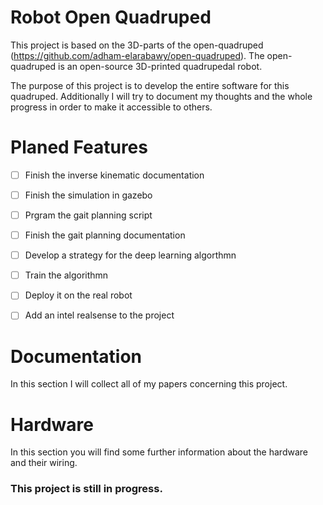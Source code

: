 # Robot Open Quadruped

This project is based on the 3D-parts of the open-quadruped (https://github.com/adham-elarabawy/open-quadruped). 
The open-quadruped is an open-source 3D-printed quadrupedal robot.

The purpose of this project is to develop the entire software for this quadruped. 
Additionally I will try to document my thoughts and the whole progress in order to make it accessible to others. 


# Planed Features

- [ ] Finish the inverse kinematic documentation
- [ ] Finish the simulation in gazebo
- [ ] Prgram the gait planning script
- [ ] Finish the gait planning documentation
- [ ] Develop a strategy for the deep learning algorthmn 
- [ ] Train the algorithmn
- [ ] Deploy it on the real robot
- [ ] Add an intel realsense to the project


# Documentation
In this section I will collect all of my papers concerning this project. 


# Hardware
In this section you will find some further information about the hardware and their wiring.



### This project is still in progress.
